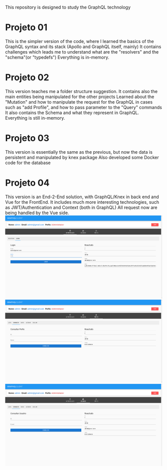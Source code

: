This repository is designed to study the GraphQL technology

# Projeto 01
This is the simpler version of the code, where I learned the basics of the GraphQL syntax and its stack (Apollo and GraphQL itself, mainly)
It contains challenges which leads me to understand what are the "resolvers" and the "schema"(or "typedefs")
Everything is in-memory.

# Projeto 02
This version teaches me a folder structure suggestion.
It contains also the main entities being manipulated for the other projects
Learned about the "Mutation" and how to manipulate the request for the GraphQL
in cases such as "add Profile", and how to pass parameter to the "Query" commands
It also contains the Schema and what they represent in GraphQL.
Everything is still in-memory.

# Projeto 03
This version is essentially the same as the previous, but now the data is persistent and manipulated by knex package
Also developed some Docker code for the database
# Projeto 04
This version is an End-2-End solution, with GraphQL/Knex in back end and Vue for the FrontEnd.
It includes much more interesting technologies, such as JWT/Authentication and Context (both in GraphQL)
All request now are being handled by the Vue side.
<img src="./.github/images/Login.png" >
<img src="./.github/images/Consulta-Perfil.png" >
<img src="./.github/images/Consulta-Usuario.png" >
